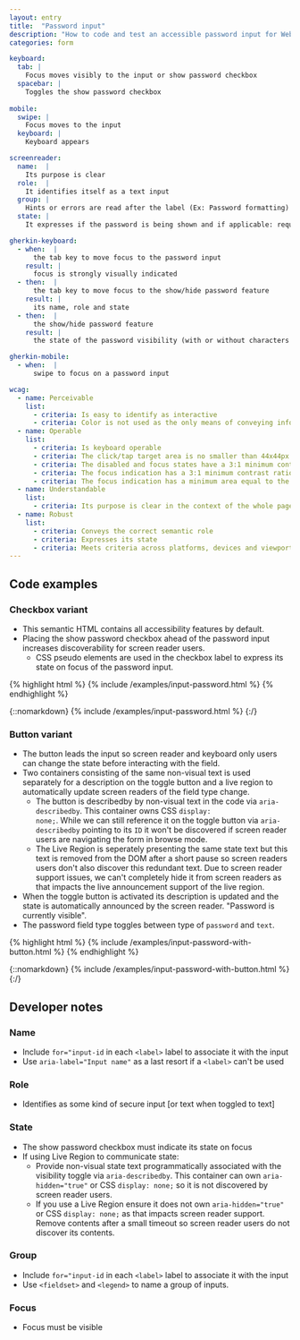 ```yaml
---
layout: entry
title:  "Password input"
description: "How to code and test an accessible password input for Web"
categories: form

keyboard:
  tab: |
    Focus moves visibly to the input or show password checkbox
  spacebar: |
    Toggles the show password checkbox
      
mobile:
  swipe: |
    Focus moves to the input
  keyboard: |
    Keyboard appears

screenreader:
  name:  |
    Its purpose is clear
  role:  |
    It identifies itself as a text input
  group: |
    Hints or errors are read after the label (Ex: Password formatting)
  state: |
    It expresses if the password is being shown and if applicable: required, disabled / dimmed / unavailable

gherkin-keyboard: 
  - when:  |
      the tab key to move focus to the password input
    result: |
      focus is strongly visually indicated
  - then:  |
      the tab key to move focus to the show/hide password feature
    result: |
      its name, role and state
  - then:  |
      the show/hide password feature
    result: |
      the state of the password visibility (with or without characters entered)

gherkin-mobile:
  - when:  |
      swipe to focus on a password input

wcag:
  - name: Perceivable
    list:
      - criteria: Is easy to identify as interactive
      - criteria: Color is not used as the only means of conveying information
  - name: Operable
    list:
      - criteria: Is keyboard operable
      - criteria: The click/tap target area is no smaller than 44x44px
      - criteria: The disabled and focus states have a 3:1 minimum contrast ratio against default
      - criteria: The focus indication has a 3:1 minimum contrast ratio against adjacent elements
      - criteria: The focus indication has a minimum area equal to the width of the element and 2px in height
  - name: Understandable
    list:
      - criteria: Its purpose is clear in the context of the whole page
  - name: Robust
    list:
      - criteria: Conveys the correct semantic role 
      - criteria: Expresses its state
      - criteria: Meets criteria across platforms, devices and viewports
---
```


## Code examples

### Checkbox variant

- This semantic HTML contains all accessibility features by default. 
- Placing the show password checkbox ahead of the password input increases discoverability for screen reader users.
  - CSS pseudo elements are used in the checkbox label to express its state on focus of the password input.

{% highlight html %}
{% include /examples/input-password.html %}
{% endhighlight %}

{::nomarkdown}
<example>
{% include /examples/input-password.html %}
</example>
{:/}


### Button variant
- The button leads the input so screen reader and keyboard only users can change the state before interacting with the field.
- Two containers consisting of the same non-visual text is used separately for a description on the toggle button and a live region to automatically update screen readers of the field type change.
  - The button is describedby by non-visual text in the code via <code>aria-describedby</code>. This container owns CSS <code>display: none;</code>. While we can still reference it on the toggle button via <code>aria-describedby</code> pointing to its <code>ID</code> it won't be discovered if screen reader users are navigating the form in browse mode. 
  - The Live Region is seperately presenting the same state text but this text is removed from the DOM after a short pause so screen readers users don't also discover this redundant text. Due to screen reader support issues, we can't completely hide it from screen readers as that impacts the live announcement support of the live region.
- When the toggle button is activated its description is updated and the state is automatically announced by the screen reader. "Password is currently visible".
- The password field type toggles between type of <code>password</code> and <code>text</code>.

{% highlight html %}
{% include /examples/input-password-with-button.html %}
{% endhighlight %}

{::nomarkdown}
<example>
{% include /examples/input-password-with-button.html %}
</example>
{:/}


## Developer notes

### Name
- Include `for="input-id` in each `<label>` label to associate it with the input
- Use `aria-label="Input name"` as a last resort if a `<label>` can't be used

### Role
- Identifies as some kind of secure input [or text when toggled to text]

### State
- The show password checkbox must indicate its state on focus
- If using Live Region to communicate state:
  - Provide non-visual state text programmatically associated with the visibility toggle via <code>aria-describedby</code>. This container can own <code>aria-hidden="true"</code> or CSS <code>display: none;</code> so it is not discovered by screen reader users.
  - If you use a Live Region ensure it does not own <code>aria-hidden="true"</code> or CSS <code>display: none;</code> as that impacts screen reader support. Remove contents after a small timeout so screen reader users do not discover its contents.

### Group
- Include `for="input-id` in each `<label>` label to associate it with the input
- Use `<fieldset>` and `<legend>` to name a group of inputs.

### Focus
- Focus must be visible